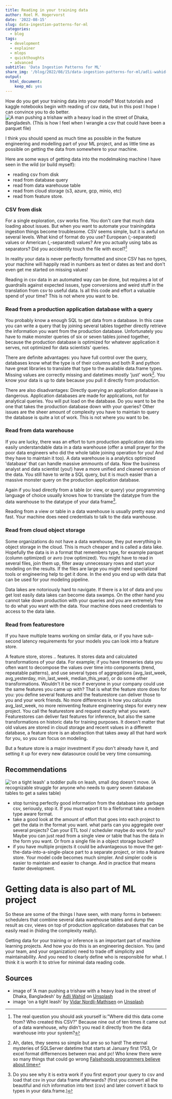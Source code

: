 ```yaml
---
title: Reading in your training data
author: Roel M. Hogervorst
date: '2022-08-15'
slug: data-ingestion-patterns-for-ml
categories:
  - blog
tags:
  - development
  - explainer
  - mlops
  - quickthoughts
  - advanced
subtitle: 'Data Ingestion Patterns for ML'
share_img: '/blog/2022/08/15/data-ingestion-patterns-for-ml/adli-wahid-Nw0IoLcLHeQ-unsplash.jpg'
output:
  html_document:
    keep_md: yes
---
```

<!-- content  -->

How do you get your training data into your model? Most tutorials and kaggle notebooks begin with reading of csv data, but in this post I hope I can convince you to do better. 
![A man pushing a trishaw with a heavy load in the street of Dhaka, Bangladesh. (This is how I feel when I wrangle a csv that could have been a parquet file)](adli-wahid-Nw0IoLcLHeQ-unsplash.jpg)



I think you should spend as much time as possible in the feature engineering and modelling part of your ML project, and as little time as possible on getting the data from somewhere to your machine.

Here are some ways of getting data into the modelmaking machine I have seen in the wild (or build myself):

* reading csv from disk
* read from database query
* read from data warehouse table
* read from cloud storage (s3, azure, gcp, minio, etc)
* read from feature store.

### CSV from disk
For a single exploration, csv works fine. You don't care that much data loading about issues. But when you want to automate your trainingdata ingestion things become troublesome. 
CSV seems simple, but it is awful on several levels. What kind of format do you use? European (;-separated) values or American (,-separated) values? Are you actually using tabs as separators? Did you accidentily touch the file with excel?[^1]

[^1]: The real question you should ask yourself is:"Where did this data come from? Who created this CSV?" Because nine out of ten times it came out of a data warehouse, why didn't you read it directly from the data warehouse into your system?

In reality your data is never perfectly formatted and since CSV has no types, your machine will happily read in numbers as text or dates as text and don't even get me started on missing values!

Reading in csv data in an automated way can be done, but requires a lot of guardrails against expected issues, type conversions and weird stuff in the translation from csv to useful data. Is all this code and effort a valuable spend of your time? This is not where you want to be.


### Read from a production application database with a query
You probably know a enough SQL to get data from a database. In this case you can write a query that by joining several tables together directly retrieve the information you want from the production database. 
Unfortunately you have to make monster queries of six or seven tables joined together, because the production database is optimized for whatever application it serves, not optimized for data scientists' queries. 

There are definite advantages: you have full control over the query, databases know what the type is of their columns and both R and python have great libraries to translate that type to the available data.frame types. Missing values are correctly missing and datetimes mostly 'just' work[^2]. You know your data is up to date because you pull it directly from production.

[^2]: Ah, dates, they seems so simple but are so so hard! The eternal mysteries of SQLServer datetime that starts at January first 1753, Or excel format differnences between mac and pc! Who knew there were so many things that could go wrong [Falsehoods programmers believe about time](https://gist.github.com/timvisee/fcda9bbdff88d45cc9061606b4b923ca) 

There are also disadvantages: Directly querying an application database is dangerous. Application databases are made for applications, not for analytical queries. You will put load on the database. Do you want to be the one that takes the production database down with your queries?
Other issues are the sheer amount of complexity you have to maintain to query the database is quite a lot of work. This is not where you want to be.

### Read from data warehouse

If you are lucky, there was an effort to turn production application data into easily understandable data in a data warehouse (offer a small prayer for the poor data engineers who did the whole table joining operation for you! And they have to maintain it too). A data warehouse is a analytics optimized 'database' that can handle massive ammounts of data. Now the business analyst and data scientist (you!) have a more unified and cleaned version of the data. You still have to write a SQL query, but it is much easier than a massive monster query on the production application database. 

Again if you load directly from a table (or view, or query) your programming language of choice usually knows how to translate the datatype from the data warehouse to the datatype of your data frame[^3].

[^3]: Do you see why it is extra work if you first export your query to csv and load that csv in your data frame afterwards? (first you convert all the beautiful and rich information into text (csv) and later convert  it back to types in your data.frame.)

Reading from a view or table in a data warehouse is usually pretty easy and fast. Your machine does need credentials to talk to the data warehouse.

### Read from cloud object storage
Some organizations do not have a data warehouse, they put everything in object storage in the cloud. This is much cheaper and is called a data lake. 
Hopefully the data is in a format that remembers type, for example parquet (column optimized) or avro (row optimized). You might have to read in several files, join them up, filter away unnecessary rows and start your modeling on the results. If the files are large you might need specialized tools or engineering help to get it done. In the end you end up with data that can be used for your modeling pipeline.

Data lakes are notoriously hard to navigate. If there is a lot of data and you get lost easily data lakes can become data swamps. On the other hand you cannot take down production with your queries and you are extremely free to do what you want with the data. Your machine does need credentials to access to the data lake.

### Read from featurestore
If you have multiple teams working on similar data, or if you have sub-second latency requirements for your models you can look into a feature store.

A feature store, stores .. features. It stores data and calculated transformations of your data. For example; if you have timeseries data you often want to decompose the values over time into components (trend, repeatable patterns), and use several types of aggregations (avg_last_week, avg_yesterday, min_last_week, median_this_year), or do some other transformations. Wouldn't it be nice if everyone in your company could use the same features you came up with? That is what the feature store does for you: you define several features and the featurestore can deliver those to you and your work friends. No more differences in how you calculute avg_last_week, no more reinventing feature engineering steps for every new project. You call the featurestore and request exactly what you want. Featurestores can deliver fast features for inference, but also the same transformations on historic data for training purposes. It doesn't matter that old values are stored in cloud storage and recent values in a different database, a feature store is an abstraction that takes away all that hard work for you, so you can focus on modeling. 

But a feature store is a major investment if you don't already have it, and setting it up for every new datasource could be very time consuming. 

## Recommendations

!['on a tight leash' a toddler pulls on leash, small dog doesn't move. (A recognizable struggle for anyone who needs to query seven database tables to get a sales table) ](vidar-nordli-mathisen-cSsvUtTVr0Q-unsplash.jpg)

* stop turning perfectly good information from the database into garbage csv, seriously, stop it. If you must export it to a fileformat take a modern type aware format.
* take a good look at the amount of effort that goes into each project to get the data in the format you want. what parts can you aggregate over several projects? Can your ETL tool / scheduler maybe do work for you? Maybe you can just read from a single view or table that has the data in the form you want. Or from a single file in a object storage bucket?
* if you have multiple projects it could be advantageous to move the get-the-data-into-a-single-place part to a separate project, or into a feature store. Your model code becomes much simpler. And simpler code is easier to maintain and easier to change. And in practice that means faster development.

# Getting data is also part of ML project
So these are some of the things I have seen, with many forms in between: schedulers that combine several data warehouse tables and dump the result as csv, views on top of production application databases that can be easily read in (hiding the complexity really). 

Getting data for your training or inference is an important part of machine learning projects. And how you do this is an engineering decision. You (and your team, and your organization) need to trade off simplicity and maintainability. And you need to clearly define who is responsible for what. I think it is worth it to strive for minimal data reading code. 


## Sources
* image of 'A man pushing a trishaw with a heavy load in the street of Dhaka, Bangladesh' by <a href="https://unsplash.com/@adliwahid?utm_source=unsplash&utm_medium=referral&utm_content=creditCopyText">Adli Wahid</a> on <a href="https://unsplash.com/?utm_source=unsplash&utm_medium=referral&utm_content=creditCopyText">Unsplash</a>
* image 'on a tight leash'  by <a href="https://unsplash.com/@vidarnm?utm_source=unsplash&utm_medium=referral&utm_content=creditCopyText">Vidar Nordli-Mathisen</a> on <a href="https://unsplash.com/?utm_source=unsplash&utm_medium=referral&utm_content=creditCopyText">Unsplash</a>
    
